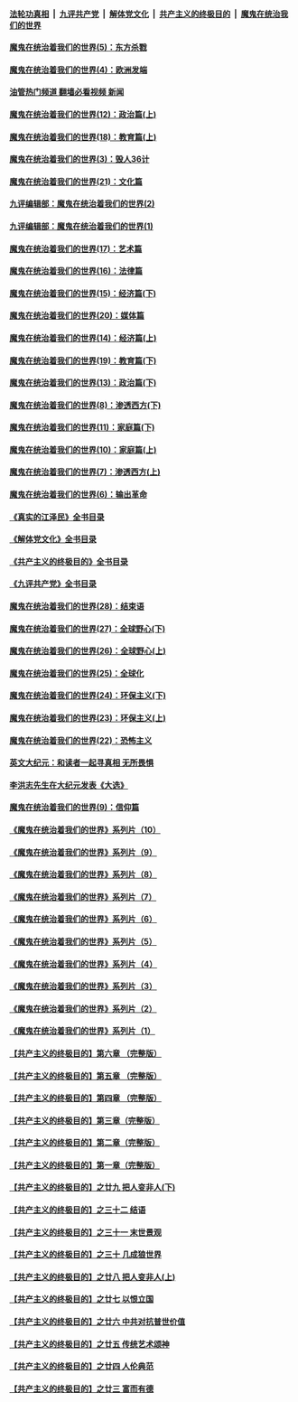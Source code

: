 ####  [法轮功真相](../../../../basic/blob/master/README.md?t=10071901) &nbsp;|&nbsp; [九评共产党](../../../../9ping.md/blob/master/README.md?t=10071901) &nbsp;|&nbsp; [解体党文化](../../../../jtdwh.md/blob/master/README.md?t=10071901)  &nbsp;|&nbsp; [共产主义的终极目的](../../../../gczydzjmd.md/blob/master/README.md?t=10071901) &nbsp;|&nbsp; [魔鬼在统治我们的世界](../../../../mgztzwmdsj.md/blob/master/README.md?t=10071901) 

#### [魔鬼在统治着我们的世界(5)：东方杀戮](../pages/nsc422/n10417707.md?t=10071901) 

#### [魔鬼在统治着我们的世界(4)：欧洲发端](../pages/nsc422/n10414890.md?t=10071901) 

#### [油管热门频道 翻墙必看视频 新闻](http://209.250.226.216:81/youtube.html?10071901)

#### [魔鬼在统治着我们的世界(12)：政治篇(上)](../pages/nsc422/n10444576.md?t=10071901) 

#### [魔鬼在统治着我们的世界(18)：教育篇(上)](../pages/nsc422/n10526970.md?t=10071901) 

#### [魔鬼在统治着我们的世界(3)：毁人36计](../pages/nsc422/n10411583.md?t=10071901) 

#### [魔鬼在统治着我们的世界(21)：文化篇](../pages/nsc422/n10597706.md?t=10071901) 

#### [九评编辑部：魔鬼在统治着我们的世界(2)](../pages/nsc422/n10410036.md?t=10071901) 

#### [九评编辑部：魔鬼在统治着我们的世界(1)](../pages/nsc422/n10406825.md?t=10071901) 

#### [魔鬼在统治着我们的世界(17)：艺术篇](../pages/nsc422/n10499093.md?t=10071901) 

#### [魔鬼在统治着我们的世界(16)：法律篇](../pages/nsc422/n10485969.md?t=10071901) 

#### [魔鬼在统治着我们的世界(15)：经济篇(下)](../pages/nsc422/n10469975.md?t=10071901) 

#### [魔鬼在统治着我们的世界(20)：媒体篇](../pages/nsc422/n10586579.md?t=10071901) 

#### [魔鬼在统治着我们的世界(14)：经济篇(上)](../pages/nsc422/n10457370.md?t=10071901) 

#### [魔鬼在统治着我们的世界(19)：教育篇(下)](../pages/nsc422/n10564808.md?t=10071901) 

#### [魔鬼在统治着我们的世界(13)：政治篇(下)](../pages/nsc422/n10448270.md?t=10071901) 

#### [魔鬼在统治着我们的世界(8)：渗透西方(下)](../pages/nsc422/n10429603.md?t=10071901) 

#### [魔鬼在统治着我们的世界(11)：家庭篇(下)](../pages/nsc422/n10440961.md?t=10071901) 

#### [魔鬼在统治着我们的世界(10)：家庭篇(上)](../pages/nsc422/n10435448.md?t=10071901) 

#### [魔鬼在统治着我们的世界(7)：渗透西方(上)](../pages/nsc422/n10426013.md?t=10071901) 

#### [魔鬼在统治着我们的世界(6)：输出革命](../pages/nsc422/n10421536.md?t=10071901) 

#### [《真实的江泽民》全书目录](../pages/nsc422/n13721399.md?t=10071901) 

#### [《解体党文化》全书目录](../pages/nsc422/n13721157.md?t=10071901) 

#### [《共产主义的终极目的》全书目录](../pages/nsc422/n13721048.md?t=10071901) 

#### [《九评共产党》全书目录](../pages/nsc422/n13708085.md?t=10071901) 

#### [魔鬼在统治着我们的世界(28)：结束语](../pages/nsc422/n10936246.md?t=10071901) 

#### [魔鬼在统治着我们的世界(27)：全球野心(下)](../pages/nsc422/n10928319.md?t=10071901) 

#### [魔鬼在统治着我们的世界(26)：全球野心(上)](../pages/nsc422/n10900318.md?t=10071901) 

#### [魔鬼在统治着我们的世界(25)：全球化](../pages/nsc422/n10788205.md?t=10071901) 

#### [魔鬼在统治着我们的世界(24)：环保主义(下)](../pages/nsc422/n10695307.md?t=10071901) 

#### [魔鬼在统治着我们的世界(23)：环保主义(上)](../pages/nsc422/n10688613.md?t=10071901) 

#### [魔鬼在统治着我们的世界(22)：恐怖主义](../pages/nsc422/n10614727.md?t=10071901) 

#### [英文大纪元：和读者一起寻真相 无所畏惧](../pages/nsc422/n12542027.md?t=10071901) 

#### [李洪志先生在大纪元发表《大选》](../pages/nsc422/n12534746.md?t=10071901) 

#### [魔鬼在统治着我们的世界(9)：信仰篇](../pages/nsc422/n10432159.md?t=10071901) 

#### [《魔鬼在统治着我们的世界》系列片（10）](../pages/nsc422/n12292670.md?t=10071901) 

#### [《魔鬼在统治着我们的世界》系列片（9）](../pages/nsc422/n12290859.md?t=10071901) 

#### [《魔鬼在统治着我们的世界》系列片（8）](../pages/nsc422/n12287445.md?t=10071901) 

#### [《魔鬼在统治着我们的世界》系列片（7）](../pages/nsc422/n12283425.md?t=10071901) 

#### [《魔鬼在统治着我们的世界》系列片（6）](../pages/nsc422/n12282314.md?t=10071901) 

#### [《魔鬼在统治着我们的世界》系列片（5）](../pages/nsc422/n12281419.md?t=10071901) 

#### [《魔鬼在统治着我们的世界》系列片（4）](../pages/nsc422/n12274024.md?t=10071901) 

#### [《魔鬼在统治着我们的世界》系列片（3）](../pages/nsc422/n12271322.md?t=10071901) 

#### [《魔鬼在统治着我们的世界》系列片（2）](../pages/nsc422/n12269049.md?t=10071901) 

#### [《魔鬼在统治着我们的世界》系列片（1）](../pages/nsc422/n12267575.md?t=10071901) 

#### [【共产主义的终极目的】第六章 （完整版）](../pages/nsc422/n11428913.md?t=10071901) 

#### [【共产主义的终极目的】第五章 （完整版）](../pages/nsc422/n11428912.md?t=10071901) 

#### [【共产主义的终极目的】第四章 （完整版）](../pages/nsc422/n11428907.md?t=10071901) 

#### [【共产主义的终极目的】第三章（完整版）](../pages/nsc422/n11428848.md?t=10071901) 

#### [【共产主义的终极目的】第二章（完整版）](../pages/nsc422/n11428831.md?t=10071901) 

#### [【共产主义的终极目的】第一章（完整版）](../pages/nsc422/n11417651.md?t=10071901) 

#### [【共产主义的终极目的】之廿九 把人变非人(下)](../pages/nsc422/n11344140.md?t=10071901) 

#### [【共产主义的终极目的】之三十二 结语](../pages/nsc422/n11360535.md?t=10071901) 

#### [【共产主义的终极目的】之三十一 末世景观](../pages/nsc422/n11351129.md?t=10071901) 

#### [【共产主义的终极目的】之三十 几成狼世界](../pages/nsc422/n11348280.md?t=10071901) 

#### [【共产主义的终极目的】之廿八 把人变非人(上)](../pages/nsc422/n11340492.md?t=10071901) 

#### [【共产主义的终极目的】之廿七 以恨立国](../pages/nsc422/n11336944.md?t=10071901) 

#### [【共产主义的终极目的】之廿六 中共对抗普世价值](../pages/nsc422/n11324785.md?t=10071901) 

#### [【共产主义的终极目的】之廿五 传统艺术颂神](../pages/nsc422/n11296396.md?t=10071901) 

#### [【共产主义的终极目的】之廿四 人伦典范](../pages/nsc422/n11296397.md?t=10071901) 

#### [【共产主义的终极目的】之廿三 富而有德](../pages/nsc422/n11283598.md?t=10071901) 

<img src='http://gfw-breaker.win/goodnews/indexes/nsc422.md' width='0px' height='0px'/>
